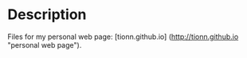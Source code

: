 # Description
Files for my personal web page: [tionn.github.io] (http://tionn.github.io "personal web page").
